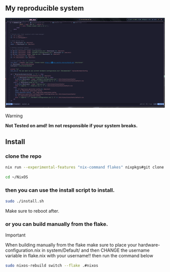 ## My reproducible system

![Screenshot](./assets/preview.png)

> [!WARNING]
> **Not Tested on amd!**
> **Im not responsible if your system breaks.**

## Install
### clone the repo
```bash
nix run --experimental-features "nix-command flakes" nixpkgs#git clone https://github.com/Sly-Harvey/NixOS.git ~/NixOS
```
```bash
cd ~/NixOS
```
### then you can use the install script to install.
```bash
sudo ./install.sh
```
Make sure to reboot after.
### or you can build manually from the flake.
> [!IMPORTANT]
> When building manually from the flake make sure to place your hardware-configuration.nix in system/Default/
> and then CHANGE the username variable in flake.nix with your username!!
> then run the command below
```bash
sudo nixos-rebuild switch --flake .#nixos
```
